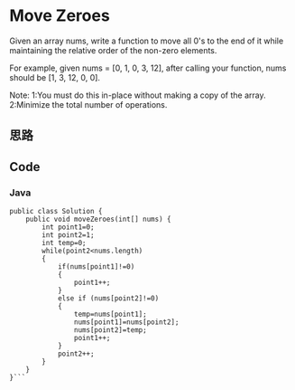 # Move Zeroes

Given an array nums, write a function to move all 0's to the end of it while maintaining the relative order of the non-zero elements.

For example, given nums = [0, 1, 0, 3, 12], after calling your function, nums should be [1, 3, 12, 0, 0].

Note:
1:You must do this in-place without making a copy of the array.
2:Minimize the total number of operations.

## 思路


## Code


### Java

```
public class Solution {
    public void moveZeroes(int[] nums) {
        int point1=0;
        int point2=1;
        int temp=0;
        while(point2<nums.length)
        {
            if(nums[point1]!=0)
            {
                point1++;
            }
            else if (nums[point2]!=0)
            {
                temp=nums[point1];
                nums[point1]=nums[point2];
                nums[point2]=temp;
                point1++;
            }
            point2++;
        }
    }
}```